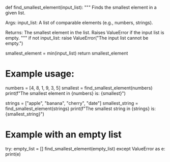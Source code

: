 def find_smallest_element(input_list):
  """
  Finds the smallest element in a given list.

  Args:
    input_list: A list of comparable elements (e.g., numbers, strings).

  Returns:
    The smallest element in the list.
    Raises ValueError if the input list is empty.
  """
  if not input_list:
    raise ValueError("The input list cannot be empty.")
  
  smallest_element = min(input_list)
  return smallest_element

# Example usage:
numbers = [4, 8, 1, 9, 3, 5]
smallest = find_smallest_element(numbers)
print(f"The smallest element in {numbers} is: {smallest}")

strings = ["apple", "banana", "cherry", "date"]
smallest_string = find_smallest_element(strings)
print(f"The smallest string in {strings} is: {smallest_string}")

# Example with an empty list
try:
  empty_list = []
  find_smallest_element(empty_list)
except ValueError as e:
  print(e)

